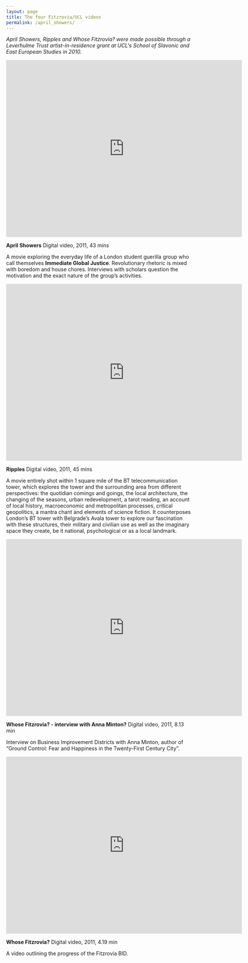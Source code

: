 ```yaml
---
layout: page
title: The four Fitzrovia/UCL videos
permalink: /april_showers/
---
```


_April Showers, Ripples and Whose Fitzrovia? were made possible through a Leverhulme Trust artist-in-residence grant at UCL's School of Slavonic and East European Studies in 2010._  

<iframe src="https://player.vimeo.com/video/119650822" width="640" height="480" frameborder="0" webkitallowfullscreen mozallowfullscreen allowfullscreen></iframe>  

**April Showers** Digital video, 2011, 43 mins  

A movie exploring the everyday life of a London student guerilla group who call themselves **Immediate Global Justice**. Revolutionary rhetoric is mixed with boredom and house chores. Interviews with scholars question the motivation and the exact nature of the group’s activities. 

<iframe src="https://player.vimeo.com/video/120281145" width="640" height="480" frameborder="0" webkitallowfullscreen mozallowfullscreen allowfullscreen></iframe>  

**Ripples** Digital video, 2011, 45 mins

A movie entirely shot within 1 square mile of the BT telecommunication tower, which explores the tower and the surrounding area from different perspectives: the quotidian comings and goings, the local architecture, the changing of the seasons, urban redevelopment, a tarot reading, an account of local history, macroeconomic and metropolitan processes, critical geopolitics, a mantra chant and elements of science fiction. It counterposes London’s BT tower with Belgrade’s Avala tower to explore our fascination with these structures, their military and civilian use as well as the imaginary space they create, be it national, psychological or as a local landmark.

<iframe src="https://player.vimeo.com/video/119957429" width="640" height="480" frameborder="0" webkitallowfullscreen mozallowfullscreen allowfullscreen></iframe>   
  
**Whose Fitzrovia? - interview with Anna Minton?** Digital video, 2011, 8.13 min  

Interview on Business Improvement Districts with Anna Minton, author of “Ground Control: Fear and Happiness in the Twenty-First Century City”.

<iframe src="https://player.vimeo.com/video/119960048" width="640" height="480" frameborder="0" webkitallowfullscreen mozallowfullscreen allowfullscreen></iframe>  

**Whose Fitzrovia?** Digital video, 2011, 4.19 min  

A video outlining the progress of the Fitzrovia BID.
